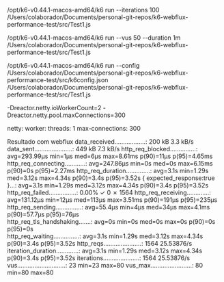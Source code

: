 /opt/k6-v0.44.1-macos-amd64/k6 run --iterations 100 /Users/colaborador/Documents/personal-git-repos/k6-webflux-performance-test/src/Test1.js 


/opt/k6-v0.44.1-macos-amd64/k6 run --vus 50 --duration 1m /Users/colaborador/Documents/personal-git-repos/k6-webflux-performance-test/src/Test1.js 


/opt/k6-v0.44.1-macos-amd64/k6 run --config /Users/colaborador/Documents/personal-git-repos/k6-webflux-performance-test/src/k6config.json /Users/colaborador/Documents/personal-git-repos/k6-webflux-performance-test/src/Test1.js 

-Dreactor.netty.ioWorkerCount=2 -Dreactor.netty.pool.maxConnections=300

  netty:
    worker:
      threads: 1
    max-connections: 300

Resultado com webflux
     data_received..................: 200 kB 3.3 kB/s
     data_sent......................: 449 kB 7.3 kB/s
     http_req_blocked...............: avg=293.99µs min=1µs   med=6µs   max=8.61ms p(90)=11µs   p(95)=4.65ms
     http_req_connecting............: avg=247.86µs min=0s    med=0s    max=6.15ms p(90)=0s     p(95)=2.27ms
     http_req_duration..............: avg=3.1s     min=1.29s med=3.12s max=4.34s  p(90)=3.4s   p(95)=3.52s 
       { expected_response:true }...: avg=3.1s     min=1.29s med=3.12s max=4.34s  p(90)=3.4s   p(95)=3.52s 
     http_req_failed................: 0.00%  ✓ 0        ✗ 1564
     http_req_receiving.............: avg=131.12µs min=12µs  med=113µs max=3.51ms p(90)=191µs  p(95)=235µs 
     http_req_sending...............: avg=55.4µs   min=4µs   med=34µs  max=4.1ms  p(90)=57.7µs p(95)=76µs  
     http_req_tls_handshaking.......: avg=0s       min=0s    med=0s    max=0s     p(90)=0s     p(95)=0s    
     http_req_waiting...............: avg=3.1s     min=1.29s med=3.12s max=4.34s  p(90)=3.4s   p(95)=3.52s 
     http_reqs......................: 1564   25.53876/s
     iteration_duration.............: avg=3.1s     min=1.29s med=3.12s max=4.34s  p(90)=3.4s   p(95)=3.52s 
     iterations.....................: 1564   25.53876/s
     vus............................: 23     min=23     max=80
     vus_max........................: 80     min=80     max=80